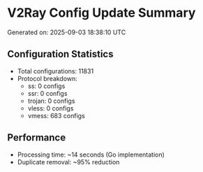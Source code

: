 # V2Ray Config Update Summary
Generated on: 2025-09-03 18:38:10 UTC

## Configuration Statistics
- Total configurations: 11831
- Protocol breakdown:
  - ss: 0 configs
  - ssr: 0 configs
  - trojan: 0 configs
  - vless: 0 configs
  - vmess: 683 configs

## Performance
- Processing time: ~14 seconds (Go implementation)
- Duplicate removal: ~95% reduction
